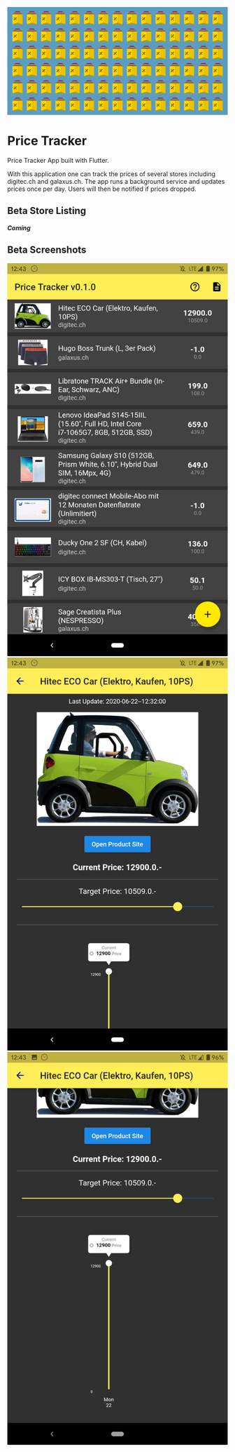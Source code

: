 ![](price_tracker/assets/feature_graphic.png)

# Price Tracker
Price Tracker App built with Flutter.

With this application one can track the prices of several stores including digitec.ch and galaxus.ch.
The app runs a background service and updates prices once per day. Users will then be notified if prices dropped.

## Beta Store Listing
**_Coming_**

## Beta Screenshots
![](price_tracker/assets/screenshots/Screenshot_20200622-124303.png)
![](price_tracker/assets/screenshots/Screenshot_20200622-124310.png)
![](price_tracker/assets/screenshots/Screenshot_20200622-124337.png)
